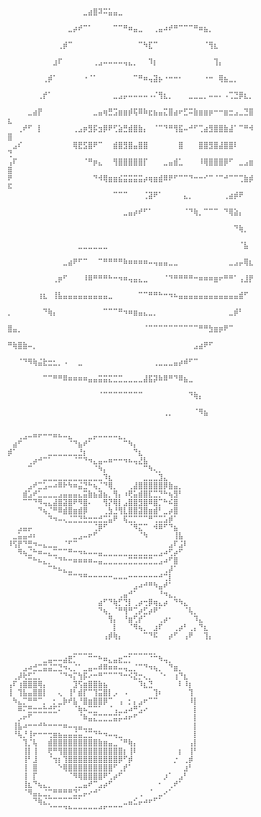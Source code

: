 ⠀⠀⠀⠀⠀⠀⠀⠀⠀⠀⠀⠀⠀⠀⠀⣀⣴⣿⠽⠭⣥⣤⣀⠀⠀⠀⠀⠀⠀⠀⠀⠀⠀⠀⠀⠀⠀⠀⠀⠀⠀⠀⠀⠀⠀⠀⠀⠀⠀⠀
⠀⠀⠀⠀⠀⠀⠀⠀⠀⠀⠀⠀⣀⡴⠞⠉⠁⠀⠀⠀⠀⠉⠉⠛⠶⣤⣀⠀⠀⢀⣤⠴⠞⠛⠉⠉⠉⠛⠶⣦⡀⠀⠀⠀⠀⠀⠀⠀⠀⠀
⠀⠀⠀⠀⠀⠀⠀⠀⠀⠀⢀⡾⠉⠀⠀⠀⠀⠀⠀⠀⠀⠀⠀⠀⠀⠀⠉⠳⣏⠉⠀⠀⠀⠀⠀⠀⠀⠀⠀⠈⢻⣆⠀⠀⠀⠀⠀⠀⠀⠀
⠀⠀⠀⠀⠀⠀⠀⠀⠀⣰⠏⠀⠀⠀⠀⠀⠀⢀⣠⠤⠤⠤⠤⢤⣄⡀⠀⠀⠹⡆⠀⠀⠀⠀⠀⠀⠀⠀⠀⠀⠀⢹⡄⠀⠀⠀⠀⠀⠀⠀
⠀⠀⠀⠀⠀⠀⠀⢀⡾⠁⠀⠀⠀⠀⠀⠐⠈⠁⠀⠀⠀⠀⠀⠀⠀⠉⠛⠶⢤⣽⡦⠐⠒⠒⠂⠀⠀⠀⠀⠐⠒⠀⢿⣦⣀⡀⠀⠀⠀⠀
⠀⠀⠀⠀⠀⠀⢀⡞⠁⠀⠀⠀⠀⠀⠀⠀⠀⠀⠀⠀⠀⣀⣠⡤⠤⠤⠤⠤⠠⠌⢻⣆⡀⠀⠀⠀⣀⣀⣀⡀⠤⠤⠄⠠⢉⣙⡿⣆⡀⠀
⠀⠀⠀⠀⣀⣴⡟⠀⠀⠀⠀⠀⠀⠀⠀⠀⠀⣀⣤⢶⣛⣩⣶⣶⡾⢯⠿⠷⣖⣦⣤⣍⣿⣴⠖⣋⠭⣷⣶⣶⡶⠒⠒⣶⣒⣠⣀⣙⣿⣆
⠀⠀⢀⠞⠋⠀⡇⠀⠀⠀⠀⠀⠀⢀⣠⡶⣻⡯⣲⡿⠟⢋⣵⣛⣾⣿⣷⡄⠀⠈⠉⠙⠛⢻⣯⠤⠚⠋⢉⣴⣻⣿⣿⣷⣼⠁⠉⠛⠺⣿
⠀⣠⠎⠀⠀⠀⠀⠀⠀⠀⠀⠀⠀⢿⣟⣫⣿⠟⠉⠀⠀⣾⣿⣻⣿⣤⣿⣿⠀⠀⠀⠀⠀⠀⣿⠀⠀⠀⣿⣿⣻⣿⣼⣿⣿⠇⠀⠀⠀⢙
⢠⠏⠀⠀⠀⠀⠀⠀⠀⠀⠀⠀⠀⠀⠀⠈⠛⡶⣄⠀⠀⢻⣿⣿⣿⣿⣿⡏⠀⠀⠀⣀⣤⣾⣁⠀⠀⠀⠸⢿⣿⣿⣿⡿⠋⠀⣀⣠⣶⣿
⠟⠀⠀⠀⠀⠀⠀⠀⠀⠀⠀⠀⠀⠀⠀⠀⠀⠙⠺⢿⣶⣶⣮⣭⣭⣭⣭⡴⢶⣶⣾⠿⠟⠋⠉⠉⠙⠒⠒⠊⠉⠈⠉⠚⠉⠉⢉⣷⡾⠯
⠀⠀⠀⠀⠀⠀⠀⠀⠀⠀⠀⠀⠀⠀⠀⠀⠀⠀⠀⠀⠀⠉⠉⠉⠀⠀⠀⢈⣽⠟⠁⠀⠀⠀⠀⣄⡀⠀⠀⠀⠀⠀⠀⢀⣴⡾⠟⠀⠀⠀
⠀⠀⠀⠀⠀⠀⠀⠀⠀⠀⠀⠀⠀⠀⠀⠀⠀⠀⠀⠀⠀⠀⠀⣀⣤⡴⠞⠋⠁⠀⠀⠀⠀⠀⠀⠈⠙⢷⡀⠉⠉⠉⠀⠙⢿⣵⡄⠀⠀⠀
⠀⠀⠀⠀⠀⠀⠀⠀⠀⠀⠀⠀⠀⠀⠀⠀⠀⠀⠀⠀⠀⠀⠀⠀⠀⠀⠀⠀⠀⠀⠀⠀⠀⠀⠀⠀⠀⠀⠀⠀⠀⠀⠀⠀⠀⠙⢷⡀⠀⠀
⠀⠀⠀⠀⠀⠀⠀⠀⠀⠀⠀⠀⠀⠀⣀⣀⣀⣀⣀⣀⠀⠀⠀⠀⠀⠀⠀⠀⠀⠀⠀⠀⠀⠀⠀⠀⠀⠀⠀⠀⠀⠀⠀⠀⠀⠀⠈⣧⠀⠀
⠀⠀⠀⠀⠀⠀⠀⠀⠀⠀⠀⣀⣴⠟⠋⠉⠀⠀⠉⠛⠛⠛⠛⠷⠶⠶⠶⠶⠤⢤⣤⣤⣀⣀⠀⠀⠀⠀⠀⠀⠀⠀⠀⠀⣀⣠⡤⢿⣆⠀
⠀⠀⠀⠀⠀⠀⠀⠀⠀⢀⡶⠋⠀⠀⠀⠸⠿⠛⠛⠛⠓⠒⠲⠶⢤⣤⣄⣀⠀⠀⠀⠈⠙⠛⠛⠛⠛⠒⠶⠶⠶⣶⠖⠛⠛⠁⢠⣸⡟⠀
⠀⠀⠀⠀⠀⠀⢰⣆⠀⢸⣧⣤⣤⣤⣤⣤⣤⣤⣤⣤⣀⠀⠀⠀⠀⠀⠉⠉⠛⠛⠓⠒⠲⠦⣤⣤⣤⣤⣤⣤⣤⣤⣤⣤⣤⣤⣾⠋⠀⠀
⡀⠀⠀⠀⠀⠀⠀⠙⢷⡄⠀⠀⠀⠀⠀⠀⠀⠀⠀⠉⠉⠉⠛⠲⠶⣶⣤⣄⣀⡀⠀⠀⠀⠀⠀⠀⠀⠀⠀⠀⠀⠀⠀⠀⣀⡾⠃⠀⠀⠀
⣿⣤⡀⠀⠀⠀⠀⠀⠀⠀⠀⠀⠀⠀⠀⠀⠀⠀⠀⠀⠀⠀⠀⠀⠀⠀⠀⠈⠉⠉⠉⠉⠉⠉⠉⠉⠉⠉⠛⠛⣳⣶⡶⠟⠉⠀⠀⠀⠀⠀
⠛⢷⣿⣷⠤⡀⠀⠀⠀⠀⠀⠀⠀⠀⠀⠀⠀⠀⠀⠀⠀⠀⠀⠀⠀⠀⠀⠀⠀⠀⠀⠀⠀⠀⠀⠀⠀⣠⣴⠟⠋⠀⠀⠀⠀⠀⠀⠀⠀⠀
⠀⠀⠈⠙⠻⢷⣬⣗⣒⣂⡀⠠⠀⠀⣀⠀⠀⠀⠀⠀⠀⠀⠀⠀⠀⠀⠀⠀⠀⢀⣀⣀⣀⣤⡴⠾⠋⠉⠀⠀⠀⠀⠀⠀⠀⠀⠀⠀⠀⠀
⠀⠀⠀⠀⠀⠀⠀⠉⠉⠛⠛⠿⠶⠶⠶⠶⣤⣤⣭⣭⣍⣉⣉⣀⣀⣀⣀⣼⣯⡽⠷⠿⠛⠙⠿⣦⣀⠀⠀⠀⠀⠀⠀⠀⠀⠀⠀⠀⠀⠀
⠀⠀⠀⠀⠀⠀⠀⠀⠀⠀⠀⠀⠀⠀⠀⠀⠀⠀⠈⠉⠉⠉⠉⠉⠉⠉⠉⠀⠀⠀⠀⠀⠀⠀⠀⠀⠙⢷⡄⠀⠀⠀⠀⠀⠀⠀⠀⠀⠀⠀
⠀⠀⠀⠀⠀⠀⠀⠀⠀⠀⠀⠀⠀⠀⠀⠀⠀⠀⠀⠀⠀⠀⠀⠀⠀⠀⠀⠀⠀⠀⠀⢀⡀⠀⠀⠀⠀⠈⠻⣦⠀⠀⠀⠀⠀⠀⠀⠀⠀⠀









⠀⠀⢀⣠⠤⠶⠖⠒⠒⠶⠦⠤⣄⠀⠀⠀⣀⡤⠤⠤⠤⠤⣄⡀⠀⠀⠀⠀⠀⠀⠀⠀⠀⠀⠀⠀⠀⠀⠀⠀⠀
⠀⣴⠋⠀⠀⠀⠀⠀⠀⠀⠀⠀⠈⠙⣦⠞⠁⠀⠀⠀⠀⠀⠀⠉⠳⡄⠀⠀⠀⠀⠀⠀⠀⠀⠀⠀⠀⠀⠀⠀⠀
⡾⠁⠀⠀⠀⠀⠀⠀⣀⣀⣀⣀⣀⣀⣘⡆⠀⠀⠀⠀⠀⠀⠀⠀⠀⠙⣆⠀⠀⠀⠀⠀⠀⠀⠀⠀⠀⠀⠀⠀⠀
⠀⠀⠀⠀⢀⡴⠚⠉⠁⠀⠀⠀⠀⠈⠉⠙⠲⣄⣤⠤⠶⠒⠒⠲⠦⢤⣜⣧⠀⠀⠀⠀⠀⠀⠀⠀⠀⠀⠀⠀⠀
⠀⠀⠀⠀⠉⠀⠀⠀⠀⠀⠀⠀⠀⠀⠀⠀⠀⠈⠳⡄⠀⠀⠀⠀⠀⠀⠀⠉⠳⢄⡀⠀⠀⠀⠀⠀⠀⠀⠀⠀⠀
⠀⠀⠀⠀⠀⠀⠀⣀⣀⣀⣀⣀⣀⣀⣀⣀⣀⣀⣀⠹⣆⠀⠀⠀⠀⠀⠀⣀⣀⣀⣹⣄⠀⠀⠀⠀⠀⠀⠀⠀⠀
⠀⠀⠀⠀⣠⠞⣉⣡⠤⠴⠿⠗⠳⠶⣬⣙⠓⢦⡈⠙⢿⡀⠀⠀⢀⣼⣿⣿⣿⣿⣿⡿⣷⣤⡀⠀⠀⠀⠀⠀⠀
⠀⠀⠀⣾⣡⠞⣁⣀⣀⣀⣠⣤⣤⣤⣄⣭⣷⣦⣽⣦⡀⢻⡄⠰⢟⣥⣾⣿⣏⣉⡙⠓⢦⣻⠃⠀⠀⠀⠀⠀⠀
⠀⠀⠀⠉⠉⠙⠻⢤⣄⣼⣿⣽⣿⠟⠻⣿⠄⠀⠀⢻⡝⢿⡇⣠⣿⣿⣻⣿⠿⣿⡉⠓⠮⣿⠀⠀⠀⠀⠀⠀⠀
⠀⠀⠀⠀⠀⠀⠙⢦⡈⠛⠿⣾⣿⣶⣾⡿⠀⠀⠀⢀⣳⣘⢻⣇⣿⣿⣽⣿⣶⣾⠃⣀⡴⣿⠀⠀⠀⠀⠀⠀⠀
⠀⠀⠀⠀⠀⠀⠀⠀⠙⠲⠤⢄⣈⣉⣙⣓⣒⣒⣚⣉⣥⠟⠀⢯⣉⡉⠉⠉⠛⢉⣉⣡⡾⠁⠀⠀⠀⠀⠀⠀⠀
⠀⠀⣠⣤⡤⠀⠀⠀⠀⠀⠀⠀⠀⠀⠀⠀⠀⢈⡿⠋⠀⠀⠀⠀⠈⠻⣍⠉⠀⠺⠿⠋⠙⣦⠀⠀⠀⠀⠀⠀⠀
⠀⣀⣥⣤⠴⠆⠀⠀⠀⠀⠀⠀⠀⣀⣠⠤⠖⠋⠀⠀⠀⠀⠀⠀⠀⠀⠈⠳⠀⠀⠀⠀⠀⢸⣧⠀⠀⠀⠀⠀⠀
⠸⢫⡟⠙⣛⠲⠤⣄⣀⣀⠀⠈⠋⠉⠀⠀⠀⠀⠀⠀⠀⠀⠀⠀⠀⠀⠀⠀⠀⠀⠀⠀⣠⠏⣨⠇⠀⠀⠀⠀⠀
⠀⠀⠻⢦⣈⠓⠶⠤⣄⣉⠉⠉⠛⠒⠲⠦⠤⠤⣤⣀⣀⣀⣀⣀⣀⣀⣀⣀⣀⣀⣠⠴⢋⡴⠋⠀⠀⠀⠀⠀⠀
⠀⠀⠀⠀⠉⠓⠦⣄⡀⠈⠙⠓⠒⠶⠶⠶⠶⠤⣤⣀⣀⣀⣀⣀⣉⣉⣉⣉⣉⣀⣠⠴⠋⣿⠀⠀⠀⠀⠀⠀⠀
⠀⠀⠀⠀⠀⠀⠀⠀⠉⠓⠦⣄⣀⠀⠀⠀⠀⠀⠀⠀⠀⠀⠀⠀⠀⠀⠀⠀⠀⠀⠀⢀⡼⠁⠀⠀⠀⠀⠀⠀⠀
⠀⠀⠀⠀⠀⠀⠀⠀⠀⠀⠀⠀⠉⠉⠙⠛⠒⠒⠒⠒⠒⠤⠤⠤⠒⠒⠒⠒⠒⠒⠚⢉⡇⠀⠀⠀⠀⠀⠀⠀⠀
⠀⠀⠀⠀⠀⠀⠀⠀⠀⠀⠀⠀⠀⠀⠀⠀⠀⠀⠀⠀⠀⠀⠀⠀⠀⣠⠴⠚⠛⠳⣤⠞⠁⠀⠀⠀⠀⠀⠀⠀⠀
⠀⠀⠀⠀⠀⠀⠀⠀⠀⠀⠀⠀⠀⠀⠀⠀⠀⠀⠀⠀⠀⠀⢀⣤⠚⠁⠀⠀⠀⠀⠘⠲⣄⡀⠀⠀⠀⠀⠀⠀⠀
⠀⠀⠀⠀⠀⠀⠀⠀⠀⠀⠀⠀⠀⠀⠀⠀⠀⠀⣴⠋⠙⢷⡋⢙⡇⢀⡴⢒⡿⢶⣄⡴⠀⠙⠳⣄⠀⠀⠀⠀⠀
⠀⠀⠀⠀⠀⠀⠀⠀⠀⠀⠀⠀⠀⠀⠀⠀⠀⠀⠙⢦⡀⠈⠛⢻⠛⢉⡴⣋⡴⠟⠁⠀⠀⠀⠀⠈⢧⡀⠀⠀⠀
⠀⠀⠀⠀⠀⠀⠀⠀⠀⠀⠀⠀⠀⠀⠀⠀⠀⠀⠀⠀⢻⡄⠀⠘⣶⢋⡞⠁⠀⠀⢀⡴⠂⠀⠀⠀⠀⠹⣄⠀⠀
⠀⠀⠀⠀⠀⠀⠀⠀⠀⠀⠀⠀⠀⠀⠀⠀⠀⠀⠀⠀⠀⡇⠀⠀⠈⠻⢦⡀⠀⣰⠏⠀⠀⢀⡴⠃⢀⡄⠙⣆⠀
⠀⠀⠀⠀⠀⠀⠀⠀⠀⠀⠀⠀⠀⠀⠀⠀⠀⠀⠀⢠⡾⢷⡄⠀⠀⠀⠀⠉⠙⠯⠀⠀⡴⠋⠀⢠⠟⠀⠀⢹⡄









⠀⠀⠀⠀⠀⠀⠀⠀⠀⠀⠀⠀⠀⣀⣀⣀⣀⠀⠀⠀⠀⠀⠀⠀⣀⣀⣀⣀⣀⡀⠀⠀⠀⠀⠀⠀⠀⠀
⠀⠀⠀⠀⠀⠀⠀⣀⣤⠤⠤⣴⣟⡁⠀⠀⠉⠉⠓⠶⣄⣤⣖⣉⡁⠀⠀⠀⠈⠉⠳⢤⡀⠀⠀⠀⠀⠀
⠀⠀⠀⣠⠴⣚⣉⣭⣬⣉⣙⠲⢄⡈⠁⣀⣤⠤⠾⠿⠶⠶⠤⢤⣀⡈⠉⠙⠲⢦⡀⠀⠙⣶⡀⠀⠀⠀
⠀⢀⡼⢗⣋⣁⡀⠀⠀⠀⠈⠙⠲⡍⢳⡯⠔⠒⠛⠉⠉⠉⠙⠒⠪⣝⡒⢄⡀⠀⠈⠂⠀⢰⠙⣆⠀⠀
⢠⠏⢰⣿⣿⣿⢿⡄⠀⠀⠀⠀⠀⣹⢫⣶⣿⣿⣷⣦⠀⠀⠀⠀⠀⠀⠹⣆⣙⠀⠀⠀⠀⠀⠇⠸⡆⠀
⢸⠀⢹⣧⣤⣿⣿⡇⠀⠀⢄⠀⢸⠃⣾⡏⠉⢹⣭⣿⡇⡠⠀⠠⠀⠀⠀⠀⠀⢹⠆⠀⠀⠀⠀⠀⢹⠀
⠀⠳⣄⡉⠛⠛⠉⡀⠀⡂⣀⡷⠞⣧⠘⣿⣶⣿⣿⡿⠉⠀⢠⠀⡂⡄⣠⠖⠉⠉⠀⠀⠀⠀⠀⠀⠸⡇
⠀⠀⠿⠍⣛⣒⣒⣓⣚⣋⠅⠀⠀⠈⢷⠦⣉⣉⠁⠀⠈⢠⣀⣠⠴⠛⣡⠔⠀⠀⠀⠀⠀⠀⠀⠀⠀⡇
⠀⠀⡠⠖⠋⠀⠀⠀⠀⠀⠀⠀⠀⠀⠈⠷⣤⣍⣉⣉⣉⣭⡥⠴⠖⠋⠀⠀⠀⠀⠀⠀⠀⠀⠀⠀⠀⡇
⠀⢸⣧⠴⠒⠒⠚⠓⠒⠒⠒⠶⠤⢤⣤⣀⣀⠀⠀⠀⠀⠀⠀⠀⠀⠀⠀⠀⠀⠀⠀⠀⠀⠀⠀⠀⠀⡇
⠀⠘⢧⡘⢸⠖⠒⠒⢒⣶⣦⣤⣤⣬⣤⣈⣉⠙⠓⠲⠤⢤⣀⠀⠀⠀⠀⠀⠀⠀⠀⠀⠀⠀⠀⠀⠀⡇
⠀⠀⠀⢹⡈⢧⠀⠀⣾⣿⣿⣿⣿⣿⣿⣿⣿⣿⣷⣶⣤⣀⠈⠛⢷⡄⠀⠀⠀⠀⠀⠀⠀⠀⠀⠀⢠⡇
⠀⠀⠀⢸⡇⢸⠀⠀⢟⠛⢻⣿⣿⣿⣿⣿⣿⣿⣿⣿⣿⣿⣿⡆⢸⠇⠀⠀⠀⠀⠀⠀⠀⠀⡆⠀⢸⠃
⠀⠀⠀⢸⠃⣸⠀⠀⠈⢲⡆⢹⣿⣿⣿⣿⣿⣿⣿⣿⣿⣿⡿⠋⡾⠀⠀⠀⠀⠀⠀⠀⠀⡐⠀⢀⡾⠀
⠀⠀⠀⢸⠀⣿⠀⠀⠀⠀⠑⢿⣿⣿⣿⣿⣿⣿⣿⣿⣿⠋⢀⡞⠁⠀⠀⠀⠀⠀⠀⠀⠀⠀⠀⣰⠃⠀
⠀⠀⠀⢸⠀⡏⠀⠀⠀⠀⠀⠀⠈⠻⢿⣿⣿⣿⣿⠟⢁⡴⠋⠀⠀⠀⠀⠀⠀⠀⠀⡰⠁⠀⣠⠃⠀⠀
⠀⠀⠀⢸⣆⠙⢦⣄⡀⠀⠀⠀⠀⢀⣀⣤⠞⠉⣠⡴⠋⠀⠀⠀⠀⠀⠀⠀⠀⠀⠂⠀⢀⠞⠁⠀⠀⠀
⠀⠀⠀⠈⠻⣤⣄⣈⡉⠛⠛⠛⠛⣙⣁⡤⠔⠚⠁⠀⠀⠀⠀⠀⠀⠀⢀⠀⠈⠀⣀⠔⠁⠀⠀⠀⠀⠀
⠀⠀⠀⠀⠀⠙⢷⣌⡉⠉⠉⠉⠉⠉⠁⠀⠀⠀⠀⠀⠀⠀⠀⣀⣤⣊⡤⠴⠖⠋⠁⠀⠀⠀⠀⠀⠀⠀
⠀⠀⠀⠀⠀⠀⠀⠀⠈⠉⠉⠙⠓⠒⠒⠒⠒⠒⠚⠋⠉⠉⠉⠀⠀⠀⠀⠀⠀⠀⠀⠀⠀⠀⠀⠀⠀⠀


